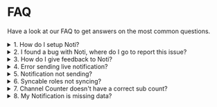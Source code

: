 # FAQ

Have a look at our FAQ to get answers on the most common questions.&#x20;

<details>

<summary> 1. How do I setup Noti?</summary>

It's very simple actually, we have a whole page dedicated in setting up Noti. You can visit it [here](../setup/setup).
<!--[here](../setup/setup/streamer.md). -->

</details>

<details>

<summary>2. I found a bug with Noti, where do I go to report this issue?</summary>

Visit our [Support Server](https://discord.gg/YnA8FtPdmZ) and create a ticket and describe the issue you're having. A staff member will get to you as soon as possible.

</details>

<details>

<summary>3. How do I give feedback to Noti?</summary>



Great question! We love feedback from the community. You can submit feedback through by visiting this [link](https://noti.canny.io/feature-requests). Simply fill in the required detail and click "Create Post".\
\
Tip: Submitting a photo or image that represents your feedback will greatly improve our experience with fixing the issue or adding a new feature.

When submitting a suggestion, please keep in mind that it may not always be implemented as it is merely a suggestion. Additionally, please be aware that we are not obligated to give you credit as the original creator if you choose to submit a suggestion. Thank you for your understanding.

</details>

<details>

<summary>4. Error sending live notification?</summary>

If a bot can't send messages to a notification channel, it may be missing permissions. To fix this, add the bot or a relevant role to the channel and ensure they have "view channel" and "send messages" permissions with a green checkmark.

</details>

<details>

<summary>5. Notification not sending?</summary>

Double check it has the /setup in the command list

Make sure the bot has the right permissions. It needs to have the "Send Messages" "Mention everyone/roles" "Read Message History" "Embed links" "Attach files".

</details>

<details>

<summary>6. Syncable roles not syncing?</summary>

In order to sync roles, Noti needs to have the right permissions. \
Make sure the bot has permission to manage roles.\
Make sure the bot has a role above the role that it's granting.

</details>

<details>

<summary>7. Channel Counter doesn't have a correct sub count?</summary>

The subs are counted the day you add the bot; this is to due limited API data provided by Kick

</details>

<details>

<summary>8. My Notification is missing data?</summary>

The reason for this? Noti is getting the data too quickly to get all the data accurately for thumbnail & viewer count only! \
Another reason it can be inaccurate is due to the Kick API having issues.

</details>
